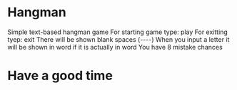 # Hangman
Simple text-based hangman game 
For starting game type: play
For exitting tyep: exit
There will be shown blank spaces (----)
When you input a letter it will be shown in word if it is actually in word
You have 8 mistake chances
# Have a good time
